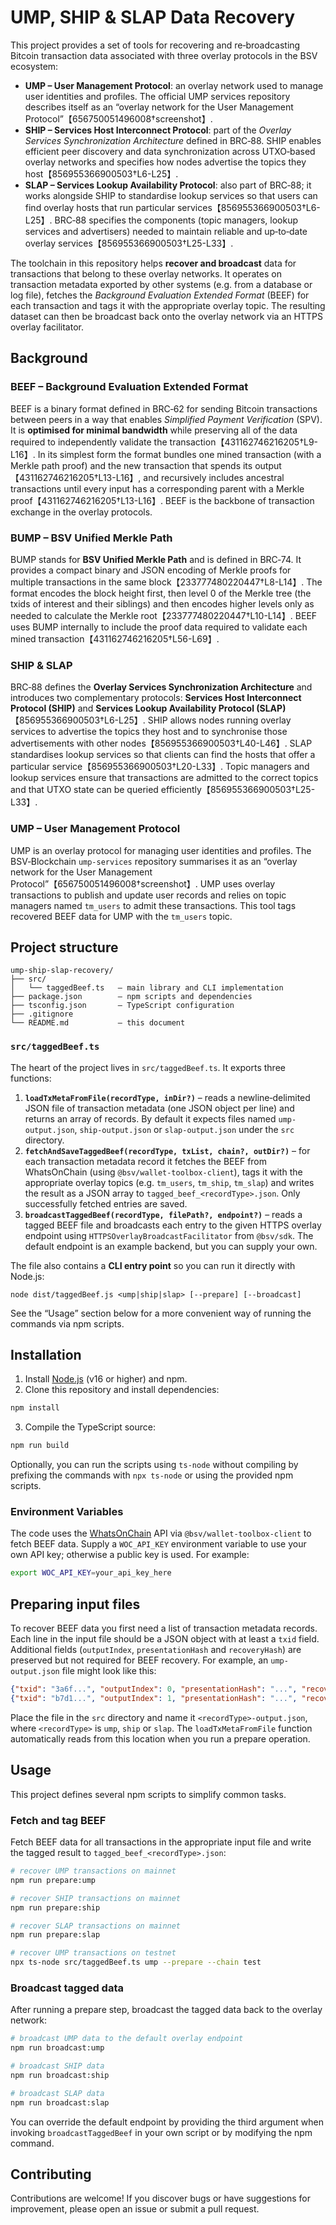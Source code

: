 # UMP, SHIP & SLAP Data Recovery

This project provides a set of tools for recovering and re‑broadcasting Bitcoin
transaction data associated with three overlay protocols in the BSV ecosystem:

* **UMP – User Management Protocol**: an overlay network used to manage
  user identities and profiles.  The official UMP services repository
  describes itself as an “overlay network for the User Management Protocol”【656750051496008†screenshot】.
* **SHIP – Services Host Interconnect Protocol**: part of the *Overlay
  Services Synchronization Architecture* defined in BRC‑88.  SHIP enables
  efficient peer discovery and data synchronization across UTXO‑based overlay
  networks and specifies how nodes advertise the topics they host【856955366900503†L6-L25】.
* **SLAP – Services Lookup Availability Protocol**: also part of BRC‑88; it
  works alongside SHIP to standardise lookup services so that users can find
  overlay hosts that run particular services【856955366900503†L6-L25】.  BRC‑88
  specifies the components (topic managers, lookup services and
  advertisers) needed to maintain reliable and up‑to‑date overlay services【856955366900503†L25-L33】.

The toolchain in this repository helps **recover and broadcast** data for
transactions that belong to these overlay networks.  It operates on
transaction metadata exported by other systems (e.g. from a database or
log file), fetches the *Background Evaluation Extended Format* (BEEF) for
each transaction and tags it with the appropriate overlay topic.  The
resulting dataset can then be broadcast back onto the overlay network via
an HTTPS overlay facilitator.

## Background

### BEEF – Background Evaluation Extended Format

BEEF is a binary format defined in BRC‑62 for sending Bitcoin transactions
between peers in a way that enables *Simplified Payment Verification* (SPV).
It is **optimised for minimal bandwidth** while preserving all of the data
required to independently validate the transaction【431162746216205†L9-L16】.  In its
simplest form the format bundles one mined transaction (with a Merkle path
proof) and the new transaction that spends its output【431162746216205†L13-L16】, and
recursively includes ancestral transactions until every input has a
corresponding parent with a Merkle proof【431162746216205†L13-L16】.  BEEF is the
backbone of transaction exchange in the overlay protocols.

### BUMP – BSV Unified Merkle Path

BUMP stands for **BSV Unified Merkle Path** and is defined in BRC‑74.  It
provides a compact binary and JSON encoding of Merkle proofs for multiple
transactions in the same block【233777480220447†L8-L14】.  The format encodes the
block height first, then level 0 of the Merkle tree (the txids of
interest and their siblings) and then encodes higher levels only as
needed to calculate the Merkle root【233777480220447†L10-L14】.  BEEF uses BUMP
internally to include the proof data required to validate each mined
transaction【431162746216205†L56-L69】.

### SHIP & SLAP

BRC‑88 defines the **Overlay Services Synchronization Architecture** and
introduces two complementary protocols: **Services Host Interconnect
Protocol (SHIP)** and **Services Lookup Availability Protocol (SLAP)**【856955366900503†L6-L25】.
SHIP allows nodes running overlay services to advertise the topics they
host and to synchronise those advertisements with other nodes【856955366900503†L40-L46】.
SLAP standardises lookup services so that clients can find the hosts that
offer a particular service【856955366900503†L20-L33】.  Topic managers and lookup
services ensure that transactions are admitted to the correct topics and
that UTXO state can be queried efficiently【856955366900503†L25-L33】.

### UMP – User Management Protocol

UMP is an overlay protocol for managing user identities and profiles.  The
BSV‑Blockchain `ump‑services` repository summarises it as an “overlay
network for the User Management Protocol”【656750051496008†screenshot】.  UMP uses
overlay transactions to publish and update user records and relies on
topic managers named `tm_users` to admit these transactions.  This tool
tags recovered BEEF data for UMP with the `tm_users` topic.

## Project structure

```
ump-ship-slap-recovery/
├── src/
│   └── taggedBeef.ts   – main library and CLI implementation
├── package.json        – npm scripts and dependencies
├── tsconfig.json       – TypeScript configuration
├── .gitignore
└── README.md           – this document
```

### `src/taggedBeef.ts`

The heart of the project lives in `src/taggedBeef.ts`.  It exports three
functions:

1. **`loadTxMetaFromFile(recordType, inDir?)`** – reads a newline‑delimited
   JSON file of transaction metadata (one JSON object per line) and
   returns an array of records.  By default it expects files named
   `ump-output.json`, `ship-output.json` or `slap-output.json` under
   the `src` directory.
2. **`fetchAndSaveTaggedBeef(recordType, txList, chain?, outDir?)`** – for
   each transaction metadata record it fetches the BEEF from
   WhatsOnChain (using `@bsv/wallet-toolbox-client`), tags it with the
   appropriate overlay topics (e.g. `tm_users`, `tm_ship`, `tm_slap`) and
   writes the result as a JSON array to `tagged_beef_<recordType>.json`.
   Only successfully fetched entries are saved.
3. **`broadcastTaggedBeef(recordType, filePath?, endpoint?)`** – reads a
   tagged BEEF file and broadcasts each entry to the given HTTPS overlay
   endpoint using `HTTPSOverlayBroadcastFacilitator` from `@bsv/sdk`.  The
   default endpoint is an example backend, but you can supply your own.

The file also contains a **CLI entry point** so you can run it directly
with Node.js:

```
node dist/taggedBeef.js <ump|ship|slap> [--prepare] [--broadcast]
```

See the “Usage” section below for a more convenient way of running the
commands via npm scripts.

## Installation

1. Install [Node.js](https://nodejs.org/) (v16 or higher) and npm.
2. Clone this repository and install dependencies:

```sh
npm install
```

3. Compile the TypeScript source:

```sh
npm run build
```

Optionally, you can run the scripts using `ts-node` without compiling by
prefixing the commands with `npx ts-node` or using the provided npm
scripts.

### Environment Variables

The code uses the [WhatsOnChain](https://whatsonchain.com/) API via
`@bsv/wallet-toolbox-client` to fetch BEEF data.  Supply a `WOC_API_KEY`
environment variable to use your own API key; otherwise a public key is
used.  For example:

```sh
export WOC_API_KEY=your_api_key_here
```

## Preparing input files

To recover BEEF data you first need a list of transaction metadata records.
Each line in the input file should be a JSON object with at least a `txid`
field.  Additional fields (`outputIndex`, `presentationHash` and
`recoveryHash`) are preserved but not required for BEEF recovery.  For
example, an `ump-output.json` file might look like this:

```json
{"txid": "3a6f...", "outputIndex": 0, "presentationHash": "...", "recoveryHash": "..."}
{"txid": "b7d1...", "outputIndex": 1, "presentationHash": "...", "recoveryHash": "..."}
```

Place the file in the `src` directory and name it `<recordType>-output.json`,
where `<recordType>` is `ump`, `ship` or `slap`.  The `loadTxMetaFromFile`
function automatically reads from this location when you run a prepare
operation.

## Usage

This project defines several npm scripts to simplify common tasks.

### Fetch and tag BEEF

Fetch BEEF data for all transactions in the appropriate input file and
write the tagged result to `tagged_beef_<recordType>.json`:

```sh
# recover UMP transactions on mainnet
npm run prepare:ump

# recover SHIP transactions on mainnet
npm run prepare:ship

# recover SLAP transactions on mainnet
npm run prepare:slap

# recover UMP transactions on testnet
npx ts-node src/taggedBeef.ts ump --prepare --chain test
```

### Broadcast tagged data

After running a prepare step, broadcast the tagged data back to the
overlay network:

```sh
# broadcast UMP data to the default overlay endpoint
npm run broadcast:ump

# broadcast SHIP data
npm run broadcast:ship

# broadcast SLAP data
npm run broadcast:slap
```

You can override the default endpoint by providing the third argument when
invoking `broadcastTaggedBeef` in your own script or by modifying the npm
command.

## Contributing

Contributions are welcome!  If you discover bugs or have suggestions for
improvement, please open an issue or submit a pull request.
